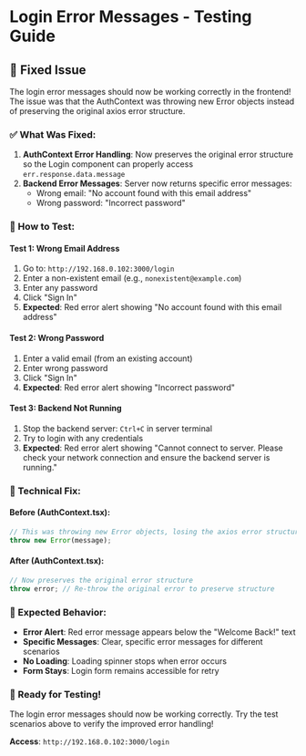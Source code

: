 # Login Error Messages - Testing Guide

## 🎯 Fixed Issue

The login error messages should now be working correctly in the frontend! The issue was that the AuthContext was throwing new Error objects instead of preserving the original axios error structure.

### **✅ What Was Fixed:**

1. **AuthContext Error Handling**: Now preserves the original error structure so the Login component can properly access `err.response.data.message`
2. **Backend Error Messages**: Server now returns specific error messages:
   - Wrong email: "No account found with this email address"
   - Wrong password: "Incorrect password"

### **📱 How to Test:**

#### **Test 1: Wrong Email Address**

1. Go to: `http://192.168.0.102:3000/login`
2. Enter a non-existent email (e.g., `nonexistent@example.com`)
3. Enter any password
4. Click "Sign In"
5. **Expected**: Red error alert showing "No account found with this email address"

#### **Test 2: Wrong Password**

1. Enter a valid email (from an existing account)
2. Enter wrong password
3. Click "Sign In"
4. **Expected**: Red error alert showing "Incorrect password"

#### **Test 3: Backend Not Running**

1. Stop the backend server: `Ctrl+C` in server terminal
2. Try to login with any credentials
3. **Expected**: Red error alert showing "Cannot connect to server. Please check your network connection and ensure the backend server is running."

### **🔧 Technical Fix:**

#### **Before (AuthContext.tsx):**

```javascript
// This was throwing new Error objects, losing the axios error structure
throw new Error(message);
```

#### **After (AuthContext.tsx):**

```javascript
// Now preserves the original error structure
throw error; // Re-throw the original error to preserve structure
```

### **🎉 Expected Behavior:**

- **Error Alert**: Red error message appears below the "Welcome Back!" text
- **Specific Messages**: Clear, specific error messages for different scenarios
- **No Loading**: Loading spinner stops when error occurs
- **Form Stays**: Login form remains accessible for retry

### **🚀 Ready for Testing!**

The login error messages should now be working correctly. Try the test scenarios above to verify the improved error handling!

**Access**: `http://192.168.0.102:3000/login`

